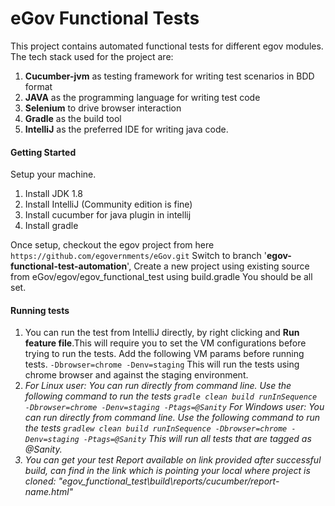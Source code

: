 # eGov Functional Tests

This project contains automated functional tests for different egov modules. The tech stack used for the project are:
1. **Cucumber-jvm** as testing framework for writing test scenarios in BDD format
2. **JAVA** as the programming language for writing test code
3. **Selenium** to drive browser interaction
4. **Gradle** as the build tool 
5. **IntelliJ** as the preferred IDE for writing java code.


#### Getting Started
Setup your machine. 
1. Install JDK 1.8
2. Install IntelliJ (Community edition is fine)
3. Install cucumber for java plugin in intellij
4. Install gradle

Once setup, checkout the egov project from here ```https://github.com/egovernments/eGov.git```
Switch to branch '**egov-functional-test-automation**', 
Create a new project using existing source from eGov/egov/egov_functional_test using build.gradle
You should be all set.

#### Running tests
1. You can run the test from IntelliJ directly, by right clicking and **Run feature file**.This will require you to set the VM configurations before trying to run the tests. Add the following VM params before running tests.
```-Dbrowser=chrome -Denv=staging``` This will run the tests using chrome browser and against the staging environment.
2. <i> For Linux user: You can run directly from command line. Use the following command to run the tests
```gradle clean build runInSequence -Dbrowser=chrome -Denv=staging -Ptags=@Sanity```
   <ii> For Windows user: You can run directly from command line. Use the following command to run the tests
```gradlew clean build runInSequence -Dbrowser=chrome -Denv=staging -Ptags=@Sanity```
    This will run all tests that are tagged as @Sanity.
3. You can get your test Report available on link provided after successful build, can find in the link which is pointing your local where project is cloned:
    "egov_functional_test\build\reports/cucumber/report-name.html"
